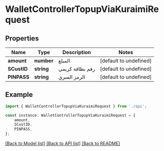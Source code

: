 # WalletControllerTopupViaKuraimiRequest


## Properties

Name | Type | Description | Notes
------------ | ------------- | ------------- | -------------
**amount** | **number** | المبلغ | [default to undefined]
**SCustID** | **string** | رقم بطاقة كريمي | [default to undefined]
**PINPASS** | **string** | الرمز السري | [default to undefined]

## Example

```typescript
import { WalletControllerTopupViaKuraimiRequest } from './api';

const instance: WalletControllerTopupViaKuraimiRequest = {
    amount,
    SCustID,
    PINPASS,
};
```

[[Back to Model list]](../README.md#documentation-for-models) [[Back to API list]](../README.md#documentation-for-api-endpoints) [[Back to README]](../README.md)
